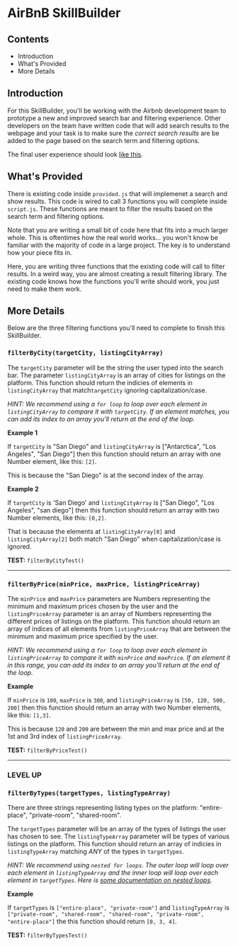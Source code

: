 
# AirBnB SkillBuilder

## Contents
- Introduction
- What's Provided
- More Details

## Introduction

For this SkillBuilder, you'll be working with the Airbnb development team to prototype a new and improved search bar and filtering experience. Other developers on the team have written code that will add search results to the webpage and your task is to make sure the *correct search results* are be added to the page based on the search term and filtering options. 

The final user experience should look [like this](https://i.imgur.com/VmUtho2.mp4).

## What's Provided

There is existing code inside `provided.js` that will implemenet a search and show results. This code is wired to call 3 functions you will complete inside `script.js`. These functions are meant to filter the results based on the search term and filtering options.

Note that you are writing a small bit of code here that fits into a much larger whole.  This is oftentimes how the real world works... you won't know be familiar with the majority of code in a large project.  The key is to understand how your piece fits in.  

Here, you are writing three functions that the existing code will call                                                                to filter results.  In a weird way, you are almost creating a result filtering library. The existing code knows how the functions you'll write should work, you just need to make them work.

## More Details

Below are the three filtering functions you'll need to complete to finish this SkillBuilder.

### `filterByCity(targetCity, listingCityArray)`

The `targetCity` parameter will be the string the user typed into the search bar. The parameter `listingCityArray` is an array of cities for listings on the platform. This function should return the indicies of elements in `listingCityArray` that match`targetCity` ignoring capitalization/case.

*HINT: We recommend using a `for loop` to loop over each element in `listingCityArray` to compare it with `targetCity`. If an element matches, you can add its index to an array you'll return at the end of the loop.*

**Example 1** 

If `targetCity` is "San Diego" and `listingCityArray` is ["Antarctica", "Los Angeles", "San Diego"] then this function should return an array with one Number element, like this: `[2]`.  

This is because the "San Diego" is at the second index of the array.

**Example 2** 

If `targetCity` is 'San Diego' and `listingCityArray` is ["San Diego", "Los Angeles", "san diego"] then this function should return an array with two Number elements, like this: `[0,2]`.  

That is because the elements at `listingCityArray[0]` and `listingCityArray[2]` both match "San Diego" when capitalization/case is ignored.

**TEST:** `filterByCityTest()`
<hr>

### `filterByPrice(minPrice, maxPrice, listingPriceArray)`
The `minPrice` and `maxPrice` parameters are Numbers representing the minimum and maximum prices chosen by the user and the `listingPriceArray` parameter is an array of Numbers representing the different prices of listings on the platform. This function should return an array of indices of all elements from `listingPriceArray` that are between the minimum and maximum price specified by the user. 

*HINT: We recommend using a `for loop` to loop over each element in `listingPriceArray` to compare it with `minPrice` and `maxPrice`. If an element it in this range, you can add its index to an array you'll return at the end of the loop.*

**Example**

If `minPrice` is `100`, `maxPrice` is `300`, and `listingPriceArray` is `[50, 120, 500, 200]` then this function should return an array with two Number elements, like this: `[1,3]`.  

This is because `120` and `200` are between the min and max price and at the 1st and 3rd index of `listingPriceArray`.


**TEST:** `filterByPriceTest()`
<hr>

### LEVEL UP
### `filterByTypes(targetTypes, listingTypeArray)`

There are three strings representing listing types on the platform: "entire-place", "private-room", "shared-room".

The `targetTypes` parameter will be an array of the types of listings the user has chosen to see. The `listingTypeArray` parameter will be types of various listings on the platform. This function should return an array of indicies in `listingTypeArray` matching *ANY* of the types in `targetTypes`.

*HINT: We recommend using `nested for loops`. The outer loop will loop over each element in `listingTypeArray` and the inner loop will loop over each element in `targetTypes`. Here is [some documentation on nested loops](https://www.freecodecamp.org/news/nesting-for-loops-in-javascript/).*

**Example**

If `targetTypes` is `["entire-place", "private-room"]` and `listingTypeArray` is `["private-room", "shared-room", "shared-room", "private-room", "entire-place"]` the this function should return `[0, 3, 4]`.

**TEST:** `filterByTypesTest()`




